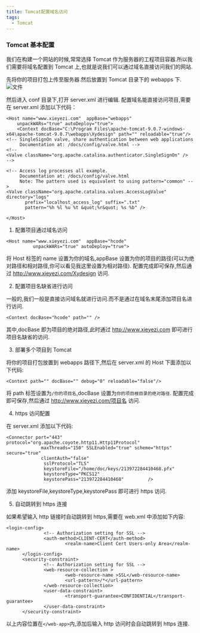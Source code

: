 ```yaml
---
title: Tomcat配置域名访问
tags:
  - Tomcat
---
```


### Tomcat 基本配置

我们在构建一个网站的时候,常常选择 Tomcat 作为服务器的工程项目容器.所以我们需要将域名配置到 Tomcat 上,也就是说我们可以通过域名直接访问我们的网站.

  <!-- more -->

先将你的项目打包上传至服务器.然后放置到 Tomcat 目录下的 webapps 下.
![文件](http://wx1.sinaimg.cn/mw690/89296167gy1fvvasnv5rwj211w0hwn05.jpg)

然后进入 conf 目录下,打开 server.xml 进行编辑.
配置域名能直接访问项目,需要在 server.xml 添加以下代码：

```
<Host name="www.xieyezi.com"  appBase="webapps"
    unpackWARs="true" autoDeploy="true">
    <Context docBase="C:\Program Files\apache-tomcat-9.0.7-windows-x64\apache-tomcat-9.0.7\webapps\Xydesign" path="" reloadable="true"/>
<!-- SingleSignOn valve, share authentication between web applications
     Documentation at: /docs/config/valve.html -->
<!--
<Valve className="org.apache.catalina.authenticator.SingleSignOn" />
-->

<!-- Access log processes all example.
     Documentation at: /docs/config/valve.html
     Note: The pattern used is equivalent to using pattern="common" -->
<Valve className="org.apache.catalina.valves.AccessLogValve" directory="logs"
       prefix="localhost_access_log" suffix=".txt"
       pattern="%h %l %u %t &quot;%r&quot; %s %b" />

</Host>
```

1. 配置项目通过域名访问

```
<Host name="www.xieyezi.com"  appBase="hcode"
          unpackWARs="true" autoDeploy="true">
```

将 Host 标签的 name 设置为你的域名,appBase 设置为你的项目的路径(可以为绝对路径和相对路径,你可以看见我这里设置为相对路径).
配置完成即可保存,然后通过 http://www.xieyezi.com/Xydesign 访问.

2. 配置项目名缺省进行访问

一般的,我们一般是直接访问域名就进行访问.而不是通过在域名末尾添加项目名进行访问.

```
<Context docBase="hcode" path="" />
```

其中,docBase 即为项目的绝对路径,此时通过 http://www.xieyezi.com 即可进行项目名缺省的访问.

3. 部署多个项目到 Tomcat

将你的项目打包放置到 webapps 路径下,然后在 server.xml 的 Host 下面添加以下代码:

```
<Context path="" docBase="" debug="0" reloadable="false"/>
```

将 path 标签设置为`/你的项目名`,docBase 设置为`你的项目根目录的绝对路径`.
配置完成即可保存,然后通过 http://www.xieyezi.com/项目名 访问.

4. https 访问配置

在 server.xml 添加以下代码:

```
<Connector port="443" protocol="org.apache.coyote.http11.Http11Protocol"
             maxThreads="150" SSLEnabled="true" scheme="https" secure="true"
             clientAuth="false"
              sslProtocol="TLS"
              keystoreFile="/home/doc/keys/213972284410468.pfx"
              keystoreType="PKCS12"
              keystorePass="213972284410468"         />
```

添加 keystoreFile,keystoreType,keystorePass 即可进行 https 访问.

5. 自动跳转到 https 连接

如果希望输入 http 链接时自动跳转到 https,需要在 web.xml 中添加如下内容:

```
<login-config>
              <!-- Authorization setting for SSL -->
              <auth-method>CLIENT-CERT</auth-method>
                      <realm-name>Client Cert Users-only Area</realm-name>
      </login-config>
      <security-constraint>
              <!-- Authorization setting for SSL -->
              <web-resource-collection >
                      <web-resource-name >SSL</web-resource-name>
                      <url-pattern>/*</url-pattern>
              </web-resource-collection>
              <user-data-constraint>
                      <transport-guarantee>CONFIDENTIAL</transport-guarantee>
              </user-data-constraint>
      </security-constraint>
```

以上内容位置在`</web-app>`内,添加后输入 http 访问时会自动跳转到 https 连接.
